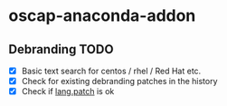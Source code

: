 # oscap-anaconda-addon

## Debranding TODO

-   [x] Basic text search for centos / rhel / Red Hat etc.
-   [x] Check for existing debranding patches in the history
-   [x] Check if [lang.patch](SOURCES/lang.patch) is ok
